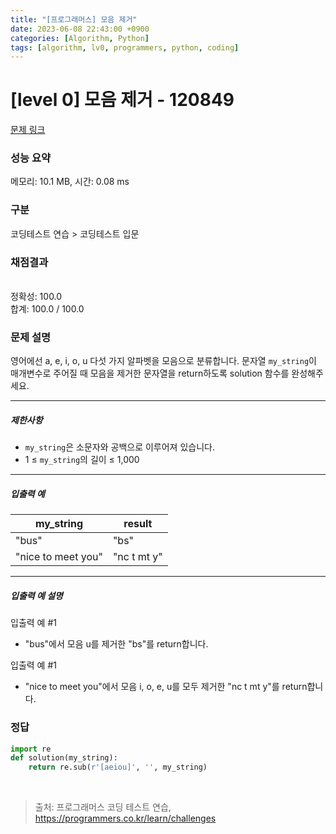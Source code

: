 ```yaml
---
title: "[프로그래머스] 모음 제거"
date: 2023-06-08 22:43:00 +0900
categories: [Algorithm, Python]
tags: [algorithm, lv0, programmers, python, coding]
---
```


# [level 0] 모음 제거 - 120849

[문제 링크](https://school.programmers.co.kr/learn/courses/30/lessons/120849)

### 성능 요약

메모리: 10.1 MB, 시간: 0.08 ms

### 구분

코딩테스트 연습 > 코딩테스트 입문

### 채점결과

<br/>정확성: 100.0<br/>합계: 100.0 / 100.0

### 문제 설명

<p>영어에선 a, e, i, o, u 다섯 가지 알파벳을 모음으로 분류합니다. 문자열 <code>my_string</code>이 매개변수로 주어질 때 모음을 제거한 문자열을 return하도록 solution 함수를 완성해주세요.</p>

<hr>

<h5>제한사항</h5>

<ul>
<li><code>my_string</code>은 소문자와 공백으로 이루어져 있습니다.</li>
<li>1 ≤ <code>my_string</code>의 길이 ≤ 1,000</li>
</ul>

<hr>

<h5>입출력 예</h5>

| my_string          | result      |
|--------------------|-------------|
| "bus"              | "bs"        |
| "nice to meet you" | "nc t mt y" |

<hr>

<h5>입출력 예 설명</h5>

<p>입출력 예 #1</p>

<ul>
<li>"bus"에서 모음 u를 제거한 "bs"를 return합니다.</li>
</ul>

<p>입출력 예 #1</p>

<ul>
<li>"nice to meet you"에서 모음 i, o, e, u를 모두 제거한 "nc t mt y"를 return합니다.</li>
</ul>

### 정답

```python
import re
def solution(my_string):
    return re.sub(r'[aeiou]', '', my_string)
```

<br>

> 출처: 프로그래머스 코딩 테스트 연습, https://programmers.co.kr/learn/challenges
